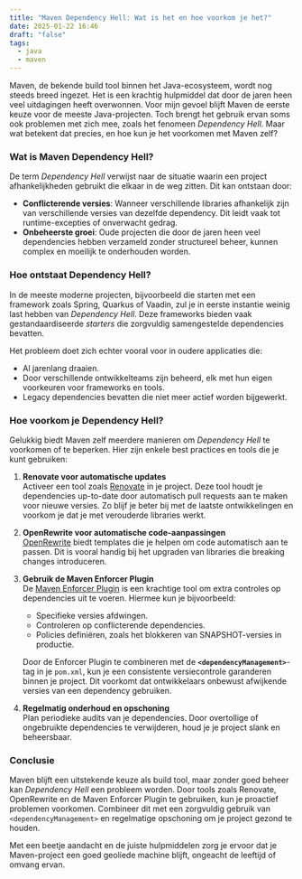 ```yaml
---
title: "Maven Dependency Hell: Wat is het en hoe voorkom je het?"
date: 2025-01-22 16:46
draft: "false"
tags:
  - java
  - maven
---
```

Maven, de bekende build tool binnen het Java-ecosysteem, wordt nog steeds breed ingezet. Het is een krachtig hulpmiddel dat door de jaren heen veel uitdagingen heeft overwonnen. Voor mijn gevoel blijft Maven de eerste keuze voor de meeste Java-projecten. Toch brengt het gebruik ervan soms ook problemen met zich mee, zoals het fenomeen _Dependency Hell_. Maar wat betekent dat precies, en hoe kun je het voorkomen met Maven zelf?

### Wat is Maven Dependency Hell?

De term _Dependency Hell_ verwijst naar de situatie waarin een project afhankelijkheden gebruikt die elkaar in de weg zitten. Dit kan ontstaan door:

- **Conflicterende versies**: Wanneer verschillende libraries afhankelijk zijn van verschillende versies van dezelfde dependency. Dit leidt vaak tot runtime-excepties of onverwacht gedrag.
- **Onbeheerste groei**: Oude projecten die door de jaren heen veel dependencies hebben verzameld zonder structureel beheer, kunnen complex en moeilijk te onderhouden worden.

### Hoe ontstaat Dependency Hell?

In de meeste moderne projecten, bijvoorbeeld die starten met een framework zoals Spring, Quarkus of Vaadin, zul je in eerste instantie weinig last hebben van _Dependency Hell_. Deze frameworks bieden vaak gestandaardiseerde _starters_ die zorgvuldig samengestelde dependencies bevatten.

Het probleem doet zich echter vooral voor in oudere applicaties die:

- Al jarenlang draaien.
- Door verschillende ontwikkelteams zijn beheerd, elk met hun eigen voorkeuren voor frameworks en tools.
- Legacy dependencies bevatten die niet meer actief worden bijgewerkt.

### Hoe voorkom je Dependency Hell?

Gelukkig biedt Maven zelf meerdere manieren om _Dependency Hell_ te voorkomen of te beperken. Hier zijn enkele best practices en tools die je kunt gebruiken:

1. **Renovate voor automatische updates**  
    Activeer een tool zoals [Renovate](https://docs.renovatebot.com/) in je project. Deze tool houdt je dependencies up-to-date door automatisch pull requests aan te maken voor nieuwe versies. Zo blijf je beter bij met de laatste ontwikkelingen en voorkom je dat je met verouderde libraries werkt.
    
2. **OpenRewrite voor automatische code-aanpassingen**  
    [OpenRewrite](https://openrewrite.org/) biedt templates die je helpen om code automatisch aan te passen. Dit is vooral handig bij het upgraden van libraries die breaking changes introduceren.
    
3. **Gebruik de Maven Enforcer Plugin**  
    De [Maven Enforcer Plugin](https://maven.apache.org/enforcer/) is een krachtige tool om extra controles op dependencies uit te voeren. Hiermee kun je bijvoorbeeld:
    
    - Specifieke versies afdwingen.
    - Controleren op conflicterende dependencies.
    - Policies definiëren, zoals het blokkeren van SNAPSHOT-versies in productie.
    
    Door de Enforcer Plugin te combineren met de **`<dependencyManagement>`**-tag in je `pom.xml`, kun je een consistente versiecontrole garanderen binnen je project. Dit voorkomt dat ontwikkelaars onbewust afwijkende versies van een dependency gebruiken.
    
4. **Regelmatig onderhoud en opschoning**  
    Plan periodieke audits van je dependencies. Door overtollige of ongebruikte dependencies te verwijderen, houd je je project slank en beheersbaar.
    

### Conclusie

Maven blijft een uitstekende keuze als build tool, maar zonder goed beheer kan _Dependency Hell_ een probleem worden. Door tools zoals Renovate, OpenRewrite en de Maven Enforcer Plugin te gebruiken, kun je proactief problemen voorkomen. Combineer dit met een zorgvuldig gebruik van `<dependencyManagement>` en regelmatige opschoning om je project gezond te houden.

Met een beetje aandacht en de juiste hulpmiddelen zorg je ervoor dat je Maven-project een goed geoliede machine blijft, ongeacht de leeftijd of omvang ervan.